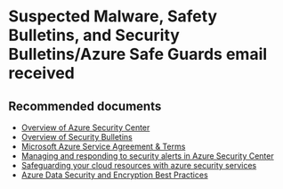 <properties
	pageTitle="Suspected Malware, Safety Bulletins, and Security Bulletins/Azure SafeGuards email received"
	description="Suspected Malware, Safety Bulletins, and Security Bulletins/Azure SafeGuards email received"
	service="microsoft.compute"
	resource="virtualmachines"
	authors="scottazure"
	displayOrder=""
	selfHelpType="generic"
	supportTopicIds="32565563"
	resourceTags="Windows"
	productPesIds="14749"
	cloudEnvironments="public, Fairfax, usnat, ussec"
	articleId="5ed0eae1-c555-433c-a444-908a29c6bf25"
	ownershipId="Compute_VirtualMachines_Content"
/>

# Suspected Malware, Safety Bulletins, and Security Bulletins/Azure Safe Guards email received

## **Recommended documents**
* [Overview of Azure Security Center](https://docs.microsoft.com/azure/security-center/security-center-intro)<br>
* [Overview of Security Bulletins](https://technet.microsoft.com/security/bulletins)<br>
* [Microsoft Azure Service Agreement & Terms](http://azure.microsoft.com/support/legal)<br>
* [Managing and responding to security alerts in Azure Security Center](https://docs.microsoft.com/azure/security-center/security-center-managing-and-responding-alerts)<br>
* [Safeguarding your cloud resources with azure security services](https://azure.microsoft.com/blog/safeguarding-your-cloud-resources-with-azure-security-services/)<br>
* [Azure Data Security and Encryption Best Practices](https://docs.microsoft.com/azure/security/azure-security-data-encryption-best-practices)
